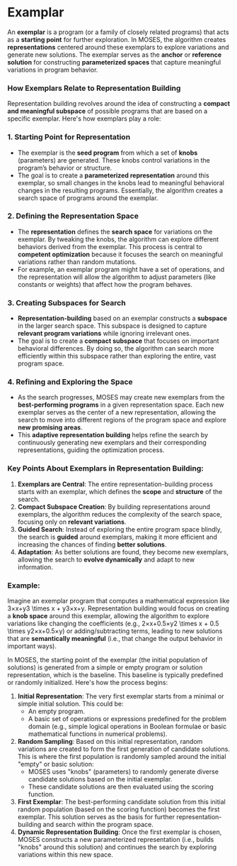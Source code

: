 # Examplar

An **exemplar** is a program (or a family of closely related programs) that acts as a **starting point** for further exploration. In MOSES, the algorithm creates **representations** centered around these exemplars to explore variations and generate new solutions. The exemplar serves as the **anchor** or **reference solution** for constructing **parameterized spaces** that capture meaningful variations in program behavior.

### How Exemplars Relate to Representation Building

Representation building revolves around the idea of constructing a **compact and meaningful subspace** of possible programs that are based on a specific exemplar. Here's how exemplars play a role:

### 1. **Starting Point for Representation**

- The exemplar is the **seed program** from which a set of **knobs** (parameters) are generated. These knobs control variations in the program’s behavior or structure.
- The goal is to create a **parameterized representation** around this exemplar, so small changes in the knobs lead to meaningful behavioral changes in the resulting programs. Essentially, the algorithm creates a search space of programs around the exemplar.

### 2. **Defining the Representation Space**

- The **representation** defines the **search space** for variations on the exemplar. By tweaking the knobs, the algorithm can explore different behaviors derived from the exemplar. This process is central to **competent optimization** because it focuses the search on meaningful variations rather than random mutations.
- For example, an exemplar program might have a set of operations, and the representation will allow the algorithm to adjust parameters (like constants or weights) that affect how the program behaves.

### 3. **Creating Subspaces for Search**

- **Representation-building** based on an exemplar constructs a **subspace** in the larger search space. This subspace is designed to capture **relevant program variations** while ignoring irrelevant ones.
- The goal is to create a **compact subspace** that focuses on important behavioral differences. By doing so, the algorithm can search more efficiently within this subspace rather than exploring the entire, vast program space.

### 4. **Refining and Exploring the Space**

- As the search progresses, MOSES may create new exemplars from the **best-performing programs** in a given representation space. Each new exemplar serves as the center of a new representation, allowing the search to move into different regions of the program space and explore **new promising areas**.
- This **adaptive representation building** helps refine the search by continuously generating new exemplars and their corresponding representations, guiding the optimization process.

### Key Points About Exemplars in Representation Building:

1. **Exemplars are Central**: The entire representation-building process starts with an exemplar, which defines the **scope** and **structure** of the search.
2. **Compact Subspace Creation**: By building representations around exemplars, the algorithm reduces the complexity of the search space, focusing only on **relevant variations**.
3. **Guided Search**: Instead of exploring the entire program space blindly, the search is **guided** around exemplars, making it more efficient and increasing the chances of finding **better solutions**.
4. **Adaptation**: As better solutions are found, they become new exemplars, allowing the search to **evolve dynamically** and adapt to new information.

### Example:

Imagine an exemplar program that computes a mathematical expression like 3×x+y3 \times x + y3×x+y. Representation building would focus on creating a **knob space** around this exemplar, allowing the algorithm to explore variations like changing the coefficients (e.g., 2×x+0.5×y2 \times x + 0.5 \times y2×x+0.5×y) or adding/subtracting terms, leading to new solutions that are **semantically meaningful** (i.e., that change the output behavior in important ways).

In MOSES, the starting point of the exemplar (the initial population of solutions) is generated from a simple or empty program or solution representation, which is the baseline. This baseline is typically predefined or randomly initialized. Here's how the process begins:

1. **Initial Representation**: The very first exemplar starts from a minimal or simple initial solution. This could be:
    - An empty program.
    - A basic set of operations or expressions predefined for the problem domain (e.g., simple logical operations in Boolean formulae or basic mathematical functions in numerical problems).
2. **Random Sampling**: Based on this initial representation, random variations are created to form the first generation of candidate solutions. This is where the first population is randomly sampled around the initial "empty" or basic solution:
    - MOSES uses "knobs" (parameters) to randomly generate diverse candidate solutions based on the initial exemplar.
    - These candidate solutions are then evaluated using the scoring function.
3. **First Exemplar**: The best-performing candidate solution from this initial random population (based on the scoring function) becomes the first exemplar. This solution serves as the basis for further representation-building and search within the program space.
4. **Dynamic Representation Building**: Once the first exemplar is chosen, MOSES constructs a new parameterized representation (i.e., builds "knobs" around this solution) and continues the search by exploring variations within this new space.